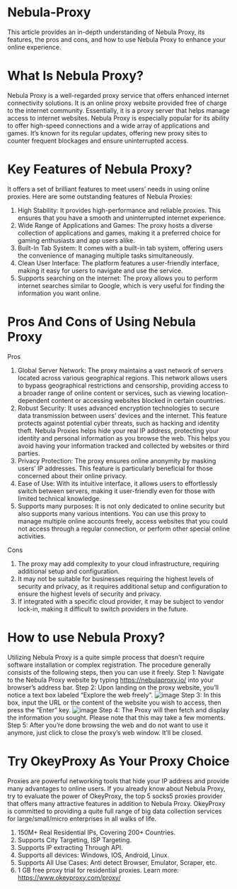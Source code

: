 # Nebula-Proxy
This article provides an in-depth understanding of Nebula Proxy, its features, the pros and cons, and how to use Nebula Proxy to enhance your online experience.

# What Is Nebula Proxy?
Nebula Proxy is a well-regarded proxy service that offers enhanced internet connectivity solutions. It is an online proxy website provided free of charge to the internet community. Essentially, it is a proxy server that helps manage access to internet websites.
Nebula Proxy is especially popular for its ability to offer high-speed connections and a wide array of applications and games. It’s known for its regular updates, offering new proxy sites to counter frequent blockages and ensure uninterrupted access.

# Key Features of Nebula Proxy?
It offers a set of brilliant features to meet users’ needs in using online proxies. Here are some outstanding features of Nebula Proxies:
1. High Stability: It provides high-performance and reliable proxies. This ensures that you have a smooth and uninterrupted internet experience.
2. Wide Range of Applications and Games: The proxy hosts a diverse collection of applications and games, making it a preferred choice for gaming enthusiasts and app users alike.
3. Built-In Tab System: It comes with a built-in tab system, offering users the convenience of managing multiple tasks simultaneously.
4. Clean User Interface: The platform features a user-friendly interface, making it easy for users to navigate and use the service.
5. Supports searching on the internet: The proxy allows you to perform internet searches similar to Google, which is very useful for finding the information you want online.

# Pros And Cons of Using Nebula Proxy
Pros
1. Global Server Network: The proxy maintains a vast network of servers located across various geographical regions. This network allows users to bypass geographical restrictions and censorship, providing access to a broader range of online content or services, such as viewing location-dependent content or accessing websites blocked in certain countries.
2. Robust Security: It uses advanced encryption technologies to secure data transmission between users’ devices and the internet. This feature protects against potential cyber threats, such as hacking and identity theft. Nebula Proxies helps hide your real IP address, protecting your identity and personal information as you browse the web. This helps you avoid having your information tracked and collected by websites or third parties.
3. Privacy Protection: The proxy ensures online anonymity by masking users’ IP addresses. This feature is particularly beneficial for those concerned about their online privacy.
4. Ease of Use: With its intuitive interface, it allows users to effortlessly switch between servers, making it user-friendly even for those with limited technical knowledge.
5. Supports many purposes: It is not only dedicated to online security but also supports many various intentions. You can use this proxy to manage multiple online accounts freely, access websites that you could not access through a regular connection, or perform other special online activities.

Cons
1. The proxy may add complexity to your cloud infrastructure, requiring additional setup and configuration.
2. It may not be suitable for businesses requiring the highest levels of security and privacy, as it requires additional setup and configuration to ensure the highest levels of security and privacy.
3. If integrated with a specific cloud provider, it may be subject to vendor lock-in, making it difficult to switch providers in the future.

# How to use Nebula Proxy?
Utilizing Nebula Proxy is a quite simple process that doesn’t require software installation or complex registration. The procedure generally consists of the following steps, then you can use it freely.
Step 1:
Navigate to the Nebula Proxy website by typing https://nebulaproxy.io/ into your browser’s address bar.
Step 2:
Upon landing on the proxy website, you’ll notice a text box labeled “Explore the web freely”.
![image](https://github.com/OkeyProxyCom/Nebula-Proxy/assets/150340973/fda67795-7b9c-4741-9c2b-3154467886db)
Step 3:
In this box, input the URL or the content of the website you wish to access, then press the “Enter” key.
![image](https://github.com/OkeyProxyCom/Nebula-Proxy/assets/150340973/8cb236ae-c344-4430-9079-cdde638b7399)
Step 4:
The Proxy will then fetch and display the information you sought. Please note that this may take a few moments.
Step 5:
After you’re done browsing the web and do not want to use it anymore, just click to close the proxy’s web window. It’ll be closed.

# Try OkeyProxy As Your Proxy Choice
Proxies are powerful networking tools that hide your IP address and provide many advantages to online users. If you already know about Nebula Proxy, try to evaluate the power of OkeyProxy, the top 5 socks5 proxies provider that offers many attractive features in addition to Nebula Proxy.
OkeyProxy is committed to providing a quite full range of big data collection services for large/small/micro enterprises in all walks of life.

1. 150M+ Real Residential IPs, Covering 200+ Countries.
2. Supports City Targeting, ISP Targeting.
3. Supports IP extracting Through API.
4. Supports all devices: Windows, IOS, Android, Linux.
5. Supports All Use Cases: Anti detect Browser, Emulator, Scraper, etc.
6. 1 GB free proxy trial for residential proxies.
Learn more: https://www.okeyproxy.com/proxy/

